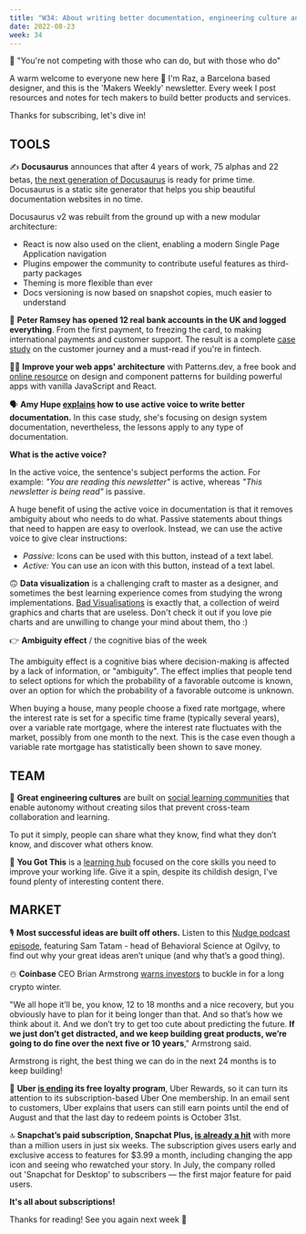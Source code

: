 ```yaml
---
title: "W34: About writing better documentation, engineering culture and the subscription economy"
date: 2022-08-23
week: 34
---
```


💬 "You're not competing with those who can do, but with those who do"

A warm welcome to everyone new here 👋  I'm Raz, a Barcelona based designer, and this is the 'Makers Weekly' newsletter. Every week I post resources and notes for tech makers to build better products and services.

Thanks for subscribing, let's dive in!

## TOOLS

✍️ **Docusaurus** announces that after 4 years of work, 75 alphas and 22 betas, [the next generation of Docusaurus](https://docusaurus.io/blog/2022/08/01/announcing-docusaurus-2.0) is ready for prime time. Docusaurus is a static site generator that helps you ship beautiful documentation websites in no time. 

Docusaurus v2 was rebuilt from the ground up with a new modular architecture:
- React is now also used on the client, enabling a modern Single Page Application navigation
- Plugins empower the community to contribute useful features as third-party packages
- Theming is more flexible than ever
- Docs versioning is now based on snapshot copies, much easier to understand

👑 **Peter Ramsey has opened 12 real bank accounts in the UK and logged everything**. From the first payment, to freezing the card, to making international payments and customer support. The result is a complete [case study](https://builtformars.com/case-studies/open-banking) on the customer journey and a must-read if you're in fintech.

🧑‍💻 **Improve your web apps' architecture** with Patterns.dev, a free book and [online resource](https://www.patterns.dev/) on design and component patterns for building powerful apps with vanilla JavaScript and React.

🗣 **Amy Hupe [explains](https://amyhupe.co.uk/articles/use-active-language/) how to use active voice to write better documentation.** In this case study, she's focusing on design system documentation, nevertheless, the lessons apply to any type of documentation. 

**What is the active voice?**

In the active voice, the sentence's subject performs the action. For example: *"You are reading this newsletter"* is active, whereas *"This newsletter is being read"* is passive.

A huge benefit of using the active voice in documentation is that it removes ambiguity about who needs to do what. Passive statements about things that need to happen are easy to overlook. Instead, we can use the active voice to give clear instructions:

- *Passive:* Icons can be used with this button, instead of a text label.
- *Active:* You can use an icon with this button, instead of a text label.

🙃 **Data visualization** is a challenging craft to master as a designer, and sometimes the best learning experience comes from studying the wrong implementations. [Bad Visualisations](https://badvisualisations.tumblr.com/) is exactly that, a collection of weird graphics and charts that are useless. Don't check it out if you love pie charts and are unwilling to change your mind about them, tho :)

👉 **Ambiguity effect** / the cognitive bias of the week

The ambiguity effect is a cognitive bias where decision-making is affected by a lack of information, or "ambiguity". The effect implies that people tend to select options for which the probability of a favorable outcome is known, over an option for which the probability of a favorable outcome is unknown.

When buying a house, many people choose a fixed rate mortgage, where the interest rate is set for a specific time frame (typically several years), over a variable rate mortgage, where the interest rate fluctuates with the market, possibly from one month to the next. This is the case even though a variable rate mortgage has statistically been shown to save money.

## TEAM

👫 **Great engineering cultures** are built on [social learning communities](https://stackoverflow.blog/2022/08/04/great-engineering-cultures-are-built-on-social-learning-communities) that enable autonomy without creating silos that prevent cross-team collaboration and learning. 

To put it simply, people can share what they know, find what they don’t know, and discover what others know.

🏅 **You Got This** is a [learning hub](https://yougotthis.io/library) focused on the core skills you need to improve your working life. Give it a spin, despite its childish design, I've found plenty of interesting content there.

## MARKET

🎙 **Most successful ideas are built off others.** Listen to this [Nudge podcast episode](https://open.spotify.com/episode/2bNQcymRi02wIItx9Fkq57), featuring Sam Tatam - head of Behavioral Science at Ogilvy, to find out why your great ideas aren’t unique (and why that’s a good thing).

☃️ **Coinbase** CEO Brian Armstrong [warns investors](https://fortune.com/2022/08/23/coinbase-ceo-brian-armstrong-crypto-winter-web3-blockchain/) to buckle in for a long crypto winter. 

"We all hope it’ll be, you know, 12 to 18 months and a nice recovery, but you obviously have to plan for it being longer than that. And so that’s how we think about it. And we don’t try to get too cute about predicting the future. **If we just don’t get distracted, and we keep building great products, we’re going to do fine over the next five or 10 years**," Armstrong said.

Armstrong is right, the best thing we can do in the next 24 months is to keep building!

👋 **Uber [is ending](https://www.theverge.com/2022/8/13/23304267/uber-shutting-down-rewards-loyalty-program-this-year-one-subscription) its free loyalty program**, Uber Rewards, so it can turn its attention to its subscription-based Uber One membership. In an email sent to customers, Uber explains that users can still earn points until the end of August and that the last day to redeem points is October 31st. 

🔝 **Snapchat’s paid subscription, Snapchat Plus, [is already a hit](https://www.theverge.com/2022/8/15/23306268/snapchat-plus-subscription-one-million-users-new-features)** with more than a million users in just six weeks. The subscription gives users early and exclusive access to features for $3.99 a month, including changing the app icon and seeing who rewatched your story. In July, the company rolled out 'Snapchat for Desktop' to subscribers — the first major feature for paid users.

**It's all about subscriptions!**

Thanks for reading! See you again next week 🫶

